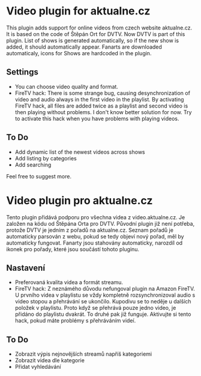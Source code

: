 # Video plugin for aktualne.cz

This plugin adds support for online videos from czech website aktualne.cz.
It is based on the code of Štěpán Ort for DVTV. Now DVTV is part of this plugin.
List of shows is generated automatically, so if the new show is added, it should automatically appear.
Fanarts are downloaded automaticaly, icons for Shows are hardcoded in the plugin.

## Settings

* You can choose video quality and format.
* FireTV hack: There is some strange bug, causing desynchronization
of video and audio always in the first video in the playlist. 
By activating FireTV hack, all files are added twice as a playlist and second 
video is then playing without problems. I don't know better solution for now.
Try to activate this hack when you have problems with playing videos.

## To Do
* Add dynamic list of the newest videos across shows
* Add listing by categories
* Add searching

Feel free to suggest more. 

# Video plugin pro aktualne.cz

Tento plugin přidává podporu pro všechna videa z video.aktualne.cz. 
Je založen na ködu od Štěpána Orta pro DVTV. Původní plugin již není potřeba, protože DVTV je jedním z pořadů na aktualne.cz.
Seznam pořadů je automaticky parsován z webu, pokud se tedy objeví nový pořad, měl by automaticky fungovat.
Fanarty jsou stahovány automaticky, narozdíl od ikonek pro pořady, které jsou součástí tohoto pluginu.

## Nastavení

* Preferovaná kvalita videa a formát streamu.
* FireTV hack: Z neznámého důvodu nefungoval plugin na Amazon FireTV. 
U prvního videa v playlistu se vždy kompletně rozsynchronizoval audio s video stopou a přehrávání se ukončilo.
Kupodivu se to neděje u dalších položek v playlistu. Proto když se přehrává pouze jedno video, je přidáno do playlistu dvakrát.
To druhé pak již funguje.
Aktivujte si tento hack, pokud máte problémy s přehráváním videí.

## To Do
* Zobrazit výpis nejnovějších streamů napříš kategoriemi
* Zobrazit videa dle kategorie
* Přidat vyhledávání